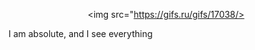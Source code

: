 <div id="header" align="center">
  
<img src="https://gifs.ru/gifs/17038/>
  
</div>

<div align="center">
  
</div> 

<div>
  
<print> I am absolute, and I see everything

</div>


